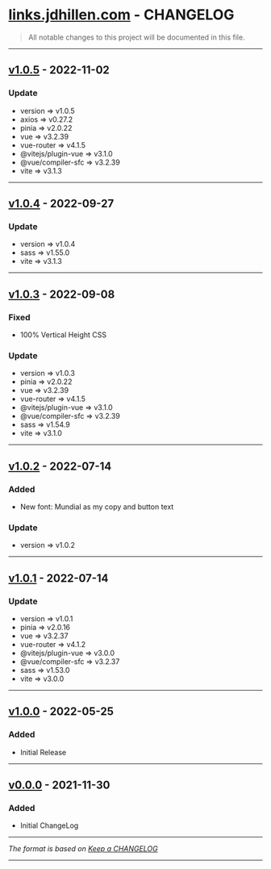 # [links.jdhillen.com](https://github.com/jdhillen/links.jdhillen.com) - CHANGELOG

> All notable changes to this project will be documented in this file.

---

## [v1.0.5](https://github.com/jdhillen/links.jdhillen.com/releases/tag/1.0.5) - 2022-11-02

### Update

- version => v1.0.5
- axios => v0.27.2
- pinia => v2.0.22
- vue => v3.2.39
- vue-router => v4.1.5
- @vitejs/plugin-vue => v3.1.0
- @vue/compiler-sfc => v3.2.39
- vite => v3.1.3

---

## [v1.0.4](https://github.com/jdhillen/links.jdhillen.com/releases/tag/1.0.4) - 2022-09-27

### Update

- version => v1.0.4
- sass => v1.55.0
- vite => v3.1.3

---

## [v1.0.3](https://github.com/jdhillen/links.jdhillen.com/releases/tag/1.0.3) - 2022-09-08

### Fixed

- 100% Vertical Height CSS

### Update

- version => v1.0.3
- pinia => v2.0.22
- vue => v3.2.39
- vue-router => v4.1.5
- @vitejs/plugin-vue => v3.1.0
- @vue/compiler-sfc => v3.2.39
- sass => v1.54.9
- vite => v3.1.0

---

## [v1.0.2](https://github.com/jdhillen/links.jdhillen.com/releases/tag/1.0.2) - 2022-07-14

### Added

- New font: Mundial as my copy and button text

### Update

- version => v1.0.2

---

## [v1.0.1](https://github.com/jdhillen/links.jdhillen.com/releases/tag/1.0.1) - 2022-07-14

### Update

- version => v1.0.1
- pinia => v2.0.16
- vue => v3.2.37
- vue-router => v4.1.2
- @vitejs/plugin-vue => v3.0.0
- @vue/compiler-sfc => v3.2.37
- sass => v1.53.0
- vite => v3.0.0

---

## [v1.0.0](https://github.com/jdhillen/links.jdhillen.com/releases/tag/1.0.0) - 2022-05-25

### Added

- Initial Release

---

## [v0.0.0](https://github.com/jdhillen/links.jdhillen.com/releases/tag/0.0.0) - 2021-11-30

### Added

- Initial ChangeLog

---

_The format is based on [Keep a CHANGELOG](http://keepachangelog.com)_

---
